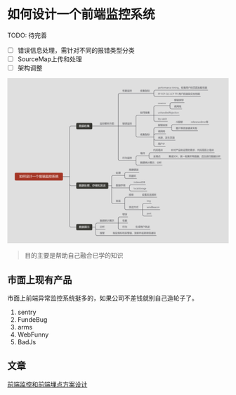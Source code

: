 # 如何设计一个前端监控系统

TODO: 待完善

- [ ] 错误信息处理，需针对不同的报错类型分类
- [ ] SourceMap上传和处理
- [ ] 架构调整

![如何设计一个前端监控系统](./images/如何设计一个前端监控系统.png)

> 目的主要是帮助自己融合已学的知识

## 市面上现有产品

市面上前端异常监控系统挺多的，如果公司不差钱就别自己造轮子了。

1. sentry
2. FundeBug
3. arms
4. WebFunny
5. BadJs

## 文章

[前端监控和前端埋点方案设计](https://segmentfault.com/a/1190000015864670)